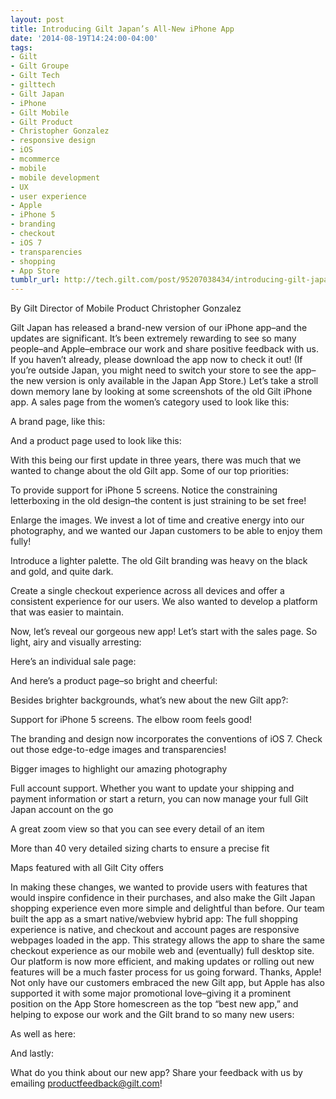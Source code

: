 ```yaml
---
layout: post
title: Introducing Gilt Japan’s All-New iPhone App
date: '2014-08-19T14:24:00-04:00'
tags:
- Gilt
- Gilt Groupe
- Gilt Tech
- gilttech
- Gilt Japan
- iPhone
- Gilt Mobile
- Gilt Product
- Christopher Gonzalez
- responsive design
- iOS
- mcommerce
- mobile
- mobile development
- UX
- user experience
- Apple
- iPhone 5
- branding
- checkout
- iOS 7
- transparencies
- shopping
- App Store
tumblr_url: http://tech.gilt.com/post/95207038434/introducing-gilt-japans-all-new-iphone-app
---
```

By Gilt Director of Mobile Product Christopher Gonzalez



Gilt Japan has released a brand-new version of our iPhone app–and the updates are significant. It’s been extremely rewarding to see so many people–and Apple–embrace our work and share positive feedback with us. If you haven’t already, please download the app now to check it out! (If you’re outside Japan, you might need to switch your store to see the app–the new version is only available in the Japan App Store.)
Let’s take a stroll down memory lane by looking at some screenshots of the old Gilt iPhone app. A sales page from the women’s category used to look like this:

A brand page, like this:

And a product page used to look like this:

With this being our first update in three years, there was much that we wanted to change about the old Gilt app. Some of our top priorities:

To provide support for iPhone 5 screens. Notice the constraining letterboxing in the old design–the content is just straining to be set free!


Enlarge the images. We invest a lot of time and creative energy into our photography, and we wanted our Japan customers to be able to enjoy them fully!


Introduce a lighter palette. The old Gilt branding was heavy on the black and gold, and quite dark.  


Create a single checkout experience across all devices and offer a consistent experience for our users. We also wanted to develop a platform that was easier to maintain.

Now, let’s reveal our gorgeous new app! Let’s start with the sales page. So light, airy and visually arresting:

Here’s an individual sale page:

And here’s a product page–so bright and cheerful:

Besides brighter backgrounds, what’s new about the new Gilt app?:

Support for iPhone 5 screens. The elbow room feels good!


The branding and design now incorporates the conventions of iOS 7. Check out those edge-to-edge images and transparencies! 


Bigger images to highlight our amazing photography


Full account support. Whether you want to update your shipping and payment information or start a return, you can now manage your full Gilt Japan account on the go


A great zoom view so that you can see every detail of an item


More than 40 very detailed sizing charts to ensure a precise fit 


Maps featured with all Gilt City offers

In making these changes, we wanted to provide users with features that would inspire confidence in their purchases, and also make the Gilt Japan shopping experience even more simple and delightful than before. Our team built the app as a smart native/webview hybrid app: The full shopping experience is native, and checkout and account pages are responsive webpages loaded in the app. This strategy allows the app to share the same checkout experience as our mobile web and (eventually) full desktop site. Our platform is now more efficient, and making updates or rolling out new features will be a much faster process for us going forward.
Thanks, Apple!
Not only have our customers embraced the new Gilt app, but Apple has also supported it with some major promotional love–giving it a prominent position on the App Store homescreen as the top “best new app,” and helping to expose our work and the Gilt brand to so many new users:

As well as here:

And lastly:

What do you think about our new app? Share your feedback with us by emailing productfeedback@gilt.com!
